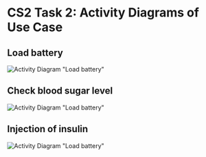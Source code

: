 # CS2 Task 2: Activity Diagrams of Use Case
## Load battery
![Activity Diagram "Load battery"](media/CS2_Task2_Activity_UseCase1.png)

## Check blood sugar level
![Activity Diagram "Load battery"](media/CS2_Task2_Activity_UseCase2.png)

## Injection of insulin
![Activity Diagram "Load battery"](media/CS2_Task2_Activity_UseCase3.png)
